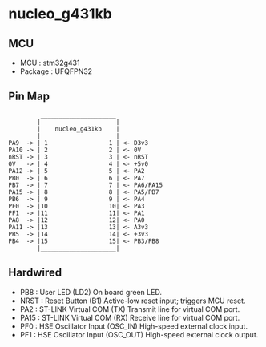 # nucleo_g431kb

## MCU
- MCU : stm32g431
- Package : UFQFPN32

## Pin Map

```
         _____________________
        |                     |
        |    nucleo_g431kb    |    
        |                     |
PA9  -> | 1                 1 | <- D3v3
PA10 -> | 2                 2 | <- 0V
nRST -> | 3                 3 | <- nRST
0V   -> | 4                 4 | <- +5v0
PA12 -> | 5                 5 | <- PA2
PB0  -> | 6                 6 | <- PA7
PB7  -> | 7                 7 | <- PA6/PA15
PA15 -> | 8                 8 | <- PA5/PB7
PB6  -> | 9                 9 | <- PA4
PF0  -> |10                 10| <- PA3
PF1  -> |11                 11| <- PA1
PA8  -> |12                 12| <- PA0
PA11 -> |13                 13| <- A3v3
PB5  -> |14                 14| <- +3v3
PB4  -> |15                 15| <- PB3/PB8
        |_____________________|
```

## Hardwired

- PB8  : User LED             (LD2) On board green LED.
- NRST : Reset Button         (B1) Active-low reset input; triggers MCU reset.
- PA2  : ST-LINK Virtual COM  (TX) Transmit line for virtual COM port.
- PA15 :	ST-LINK Virtual COM  (RX) Receive line for virtual COM port.
- PF0  : HSE Oscillator Input (OSC_IN)	High-speed external clock input.
- PF1  :	HSE Oscillator Input (OSC_OUT) High-speed external clock output.